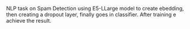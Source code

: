 NLP task on Spam Detection using E5-LLarge model to create ebedding, then creating a dropout layer, finally goes in classifier. After training e achieve the result.
